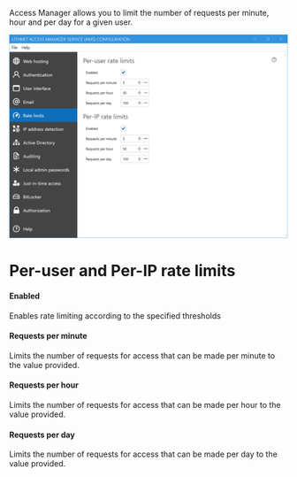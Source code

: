 Access Manager allows you to limit the number of requests per minute, hour and per day for a given user. 

<img src="../images/ui-page-ratelimits.png" alt="rate_limits" width="1000px">

# Per-user and Per-IP rate limits
#### Enabled
Enables rate limiting according to the specified thresholds

#### Requests per minute
Limits the number of requests for access that can be made per minute to the value provided.

#### Requests per hour
Limits the number of requests for access that can be made per hour to the value provided.

#### Requests per day
Limits the number of requests for access that can be made per day to the value provided.